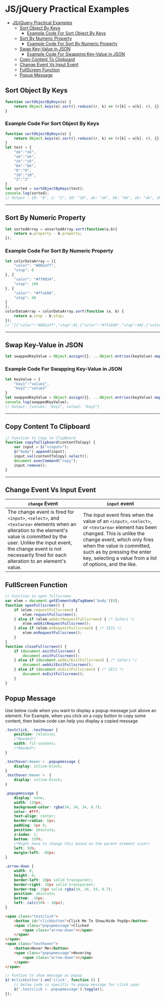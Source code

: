 # JS/jQuery Practical Examples

- [JS/jQuery Practical Examples](#jsjquery-practical-examples)
  - [Sort Object By Keys](#sort-object-by-keys)
    - [Example Code For Sort Object By Keys](#example-code-for-sort-object-by-keys)
  - [Sort By Numeric Property](#sort-by-numeric-property)
    - [Example Code For Sort By Numeric Property](#example-code-for-sort-by-numeric-property)
  - [Swap Key-Value in JSON](#swap-key-value-in-json)
    - [Example Code For Swapping Key-Value in JSON](#example-code-for-swapping-key-value-in-json)
  - [Copy Content To Clipboard](#copy-content-to-clipboard)
  - [Change Event Vs Input Event](#change-event-vs-input-event)
  - [FullScreen Function](#fullscreen-function)
  - [Popup Message](#popup-message)

## Sort Object By Keys

```javascript
function sortObjectByKeys(o) {
    return Object.keys(o).sort().reduce((r, k) => (r[k] = o[k], r), {});
}
```

### Example Code For Sort Object By Keys

```javascript
function sortObjectByKeys(o) {
    return Object.keys(o).sort().reduce((r, k) => (r[k] = o[k], r), {});
}
let test = {
    "ok":"ok",
    "ak":"ak",
    "zk":"zk",
    "bk":"bk",
    "0":"0",
    "10":"10",
    "2":"2"
}
let sorted = sortObjectByKeys(test);
console.log(sorted);
// Output : {0: "0", 2: "2", 10: "10", ak: "ak", bk: "bk", ok: "ok", zk: "zk"}
```

---

## Sort By Numeric Property

```javascript
let sortedArray = unsortedArray.sort(function(a,b){
    return a.property - b.property;
});
```

### Example Code For Sort By Numeric Property

```javascript
let colorDataArray = [{
    "color": "#002aff",
    "stop": 0
}, {
    "color": "#ff0034",
    "stop": 100
}, {
    "color": "#ffa500",
    "stop": 40
}
];
colorDataArray = colorDataArray.sort(function (a, b) {
    return a.stop - b.stop;
});
// "[{"color":"#002aff","stop":0},{"color":"#ffa500","stop":40},{"color":"#ff0034","stop":100}]"
```

---

## Swap Key-Value in JSON

```javascript
let swappedKeyValue = Object.assign({}, ...Object.entries(keyValue).map(([key, value]) => ({ [value]: key })))
```

### Example Code For Swapping Key-Value in JSON

```javascript
let keyValue = {
    "key1":"value1",
    "key2":"value2"
}
let swappedKeyValue = Object.assign({}, ...Object.entries(keyValue).map(([key, value]) => ({ [value]: key })))
console.log(swappedKeyValue);
// Output: {value1: "key1", value2: "key2"}
```

---

## Copy Content To Clipboard

```javascript
// Function to Copy to ClipBoard
function copyToClipboard(contentToCopy) {
    var input = $("<input>");
    $("body").append(input);
    input.val(contentToCopy).select();
    document.execCommand("copy");
    input.remove();
}
```

---

## Change Event Vs Input Event

|`change` Event|`input` event|
|-|-|
|The change event is fired for `<input>`, `<select>`, and `<textarea>` elements when an alteration to the element's value is committed by the user. Unlike the input event, the change event is not necessarily fired for each alteration to an element's value.|The input event fires when the value of an `<input>`, `<select>`, or `<textarea>` element has been changed. This is unlike the change event, which only fires when the value is committed, such as by pressing the enter key, selecting a value from a list of options, and the like.|

## FullScreen Function

```javascript
// Function to open fullscreen
var elem = document.getElementsByTagName('body')[0];
function openFullscreen() {
    if (elem.requestFullscreen) {
        elem.requestFullscreen();
    } else if (elem.webkitRequestFullscreen) { /* Safari */
        elem.webkitRequestFullscreen();
    } else if (elem.msRequestFullscreen) { /* IE11 */
        elem.msRequestFullscreen();
    }
}
function closeFullscreen() {
    if (document.exitFullscreen) {
        document.exitFullscreen();
    } else if (document.webkitExitFullscreen) { /* Safari */
        document.webkitExitFullscreen();
    } else if (document.msExitFullscreen) { /* IE11 */
        document.msExitFullscreen();
    }
}
```

## Popup Message

Use below code when you want to display a popup message just above an element. For Example, when you click on a copy button to copy some content, then below code can help you display a copied message

```css
.testclick, .testhover {
    position: relative;
    /*Needed*/
    width: fit-content;
    /*Needed*/
}

.testhover:hover > .popupmessage {
    display: inline-block;
}
.testhover:hover >  {
    display: inline-block;
}

.popupmessage {
    display: none;
    width: 120px;
    background-color: rgba(34, 34, 34, 0.7);
    color: #fff;
    text-align: center;
    border-radius: 6px;
    padding: 5px 0;
    position: absolute;
    z-index: 1;
    bottom: 150%;
    /*Might have to change this based on the parent element size*/
    left: 50%;
    margin-left: -60px;
}

.arrow-down {
    width: 0;
    height: 0;
    border-left: 10px solid transparent;
    border-right: 10px solid transparent;
    border-top: 10px solid rgba(34, 34, 34, 0.7);
    position: absolute;
    bottom: -10px;
    left: calc(50% - 10px);
}
```

```html
<span class="testclick">
    <button id="clickbutton">Click Me To Show/Hide PopUp</button>
    <span class="popupmessage">Clicked
        <span class="arrow-down"></span>
    </span>
</span>
<span class="testhover">
    <button>Hover Me</button>
    <span class="popupmessage">Hovering
        <span class="arrow-down"></span>
    </span>
</span>
```

```javascript
// Funtion to show message as popup
$('#clickbutton').on('click', function () {
    // below code is specific to popup message for click span
    $('.testclick > .popupmessage').toggle();
});
```
